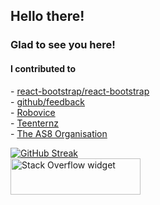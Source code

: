 
<h2>Hello there!</h2>
<h3>Glad to see you here!</h3>

<h4>I contributed to</h4>
- <a href="https://github.com/react-bootstrap/react-bootstrap">react-bootstrap/react-bootstrap</a><br>
- <a href="https://github.com/github/feedback">github/feedback</a><br>
- <a href="https://github.com/robovice/">Robovice</a><br>
- <a href="https://github.com/teenternz/">Teenternz</a><br>
- <a href="https://github.com/The-AS8-organization">The AS8 Organisation</a><br>

[![GitHub Streak](https://streak-stats.demolab.com?user=tejasness&theme=dark&hide_current_streak=true)](https://git.io/streak-stats)<br>
<a href="https://stackoverflow.com/users/9195136/tejas-chaudhari"><img src="https://stackoverflow.com/users/flair/9195136.png?theme=dark" width="208" height="58" alt="Stack Overflow widget" title="Stack Overflow widget"></a>

